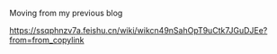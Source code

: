 
Moving from my previous blog 

https://ssqphnzv7a.feishu.cn/wiki/wikcn49nSahOpT9uCtk7JGuDJEe?from=from_copylink

